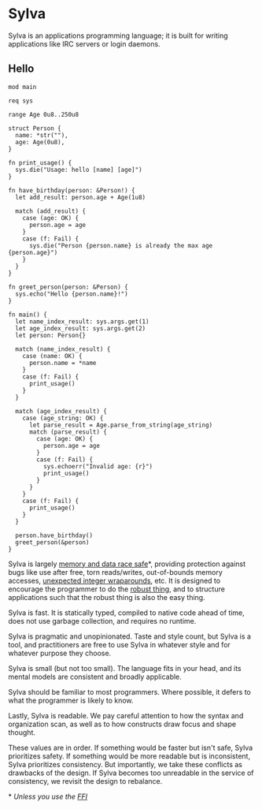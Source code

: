 # Sylva

Sylva is an applications programming language; it is built for writing
applications like IRC servers or login daemons.

## Hello

```sylva
mod main

req sys

range Age 0u8..250u8

struct Person {
  name: *str(""),
  age: Age(0u8),
}

fn print_usage() {
  sys.die("Usage: hello [name] [age]")
}

fn have_birthday(person: &Person!) {
  let add_result: person.age + Age(1u8)

  match (add_result) {
    case (age: OK) {
      person.age = age
    }
    case (f: Fail) {
      sys.die("Person {person.name} is already the max age {person.age}")
    }
  }
}

fn greet_person(person: &Person) {
  sys.echo("Hello {person.name}!")
}

fn main() {
  let name_index_result: sys.args.get(1)
  let age_index_result: sys.args.get(2)
  let person: Person{}

  match (name_index_result) {
    case (name: OK) {
      person.name = *name
    }
    case (f: Fail) {
      print_usage()
    }
  }

  match (age_index_result) {
    case (age_string: OK) {
      let parse_result = Age.parse_from_string(age_string)
      match (parse_result) {
        case (age: OK) {
          person.age = age
        }
        case (f: Fail) {
          sys.echoerr("Invalid age: {r}")
          print_usage()
        }
      }
    }
    case (f: Fail) {
      print_usage()
    }
  }

  person.have_birthday()
  greet_person(&person)
}
```

Sylva is largely [memory and data race safe](memory.html)\*, providing
protection against bugs like use after free, torn reads/writes, out-of-bounds
memory accesses, [unexpected integer wraparounds](numbers.html), etc. It is
designed to encourage the programmer to do the [robust thing](failures.html),
and to structure applications such that the robust thing is also the easy
thing.

Sylva is fast.  It is statically typed, compiled to native code ahead of time,
does not use garbage collection, and requires no runtime.

Sylva is pragmatic and unopinionated. Taste and style count, but Sylva is a
tool, and practitioners are free to use Sylva in whatever style and for
whatever purpose they choose.

Sylva is small (but not too small). The language fits in your head, and its
mental models are consistent and broadly applicable.

Sylva should be familiar to most programmers.  Where possible, it defers to
what the programmer is likely to know.

Lastly, Sylva is readable. We pay careful attention to how the syntax and
organization scan, as well as to how constructs draw focus and shape thought.

These values are in order. If something would be faster but isn't safe, Sylva
prioritizes safety. If something would be more readable but is inconsistent,
Sylva prioritizes consistency. But importantly, we take these conflicts as
drawbacks of the design. If Sylva becomes too unreadable in the service of
consistency, we revisit the design to rebalance.

\* _Unless you use the [FFI](cffi.html)_
